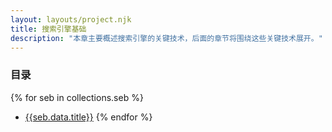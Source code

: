 ```yaml
---
layout: layouts/project.njk
title: 搜索引擎基础
description: "本章主要概述搜索引擎的关键技术，后面的章节将围绕这些关键技术展开。"
---
```

### 目录
{% for seb in collections.seb %}
- [{{seb.data.title}}]({{seb.url}})
{% endfor %}